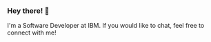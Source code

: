 ### Hey there! 👾

I'm a Software Developer at IBM. If you would like to chat, feel free to connect with me!

